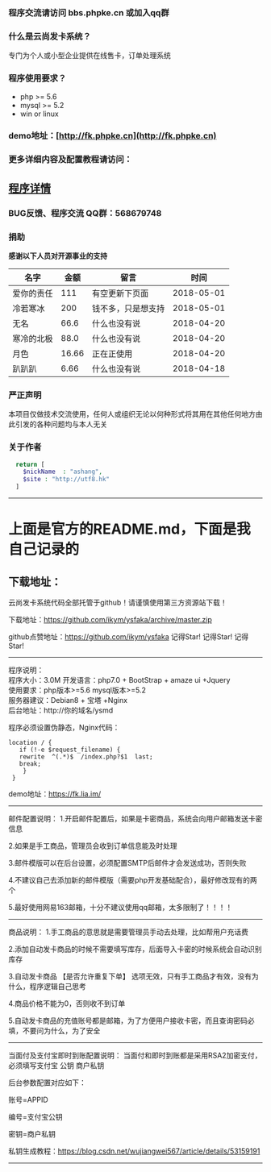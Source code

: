 
### 程序交流请访问 bbs.phpke.cn 或加入qq群 


### 什么是云尚发卡系统？
专门为个人或小型企业提供在线售卡，订单处理系统

### 程序使用要求？
* php >= 5.6
* mysql >= 5.2
* win or linux

### demo地址：[http://fk.phpke.cn](http://fk.phpke.cn)

### 更多详细内容及配置教程请访问：
## [程序详情](https://bbs.phpke.cn/?thread-1.htm)

### BUG反馈、程序交流 QQ群：568679748

### 捐助
**感谢以下人员对开源事业的支持** 



名字 | 金额 | 留言 | 时间
---|---|---|---
爱你的责任 | 111 | 有空更新下页面 | 2018-05-01
冷若寒冰 | 200 | 钱不多，只是想支持 | 2018-05-01
无名 | 66.6 | 什么也没有说 | 2018-04-20
寒冷的北极 | 88.0 | 什么也没有说 | 2018-04-20
月色 | 16.66 | 正在正使用 | 2018-04-20
趴趴趴 | 6.66 | 什么也没有说 | 2018-04-18


### 严正声明
本项目仅做技术交流使用，任何人或组织无论以何种形式将其用在其他任何地方由此引发的各种问题均与本人无关


### 关于作者

```php
  return [
    $nickName  : "ashang",
    $site : "http://utf8.hk"
  ]
```

---

# 上面是官方的README.md，下面是我自己记录的

## 下载地址：


云尚发卡系统代码全部托管于github！请谨慎使用第三方资源站下载！


下载地址：https://github.com/ikym/ysfaka/archive/master.zip

github点赞地址：https://github.com/ikym/ysfaka  记得Star! 记得Star! 记得Star!


----------------------------------------------------------------------------

程序说明：  
程序大小：3.0M 
开发语言：php7.0 + BootStrap + amaze ui +Jquery  
使用要求：php版本>=5.6 mysql版本>=5.2  
服务器建议：Debian8 + 宝塔 +Nginx  
后台地址：http://你的域名/ysmd 


程序必须设置伪静态，Nginx代码：

```
location / {
   if (!-e $request_filename) {
   rewrite  ^(.*)$  /index.php?$1  last;
   break;
    }
 }
```

demo地址：https://fk.lia.im/

---------------------------------------------------



邮件配置说明：
1.开启邮件配置后，如果是卡密商品，系统会向用户邮箱发送卡密信息

2.如果是手工商品，管理员会收到订单信息能及时处理

3.邮件模版可以在后台设置，必须配置SMTP后邮件才会发送成功，否则失败

4.不建议自己去添加新的邮件模版（需要php开发基础配合），最好修改现有的两个

5.最好使用网易163邮箱，十分不建议使用qq邮箱，太多限制了！！！！

----------------------------------------------------

商品说明：
1.手工商品的意思就是需要管理员手动去处理，比如帮用户充话费

2.添加自动发卡商品的时候不需要填写库存，后面导入卡密的时候系统会自动识别库存

3.自动发卡商品  【是否允许重复下单】  选项无效，只有手工商品才有效，没有为什么，程序逻辑自己思考

4.商品价格不能为0，否则收不到订单

5.自动发卡商品的充值账号都是邮箱，为了方便用户接收卡密，而且查询密码必填，不要问为什么，为了安全

-----------------------------------------------------

当面付及支付宝即时到账配置说明：
当面付和即时到账都是采用RSA2加密支付，必须填写支付宝 公钥  商户私钥

后台参数配置对应如下：

账号=APPID

编号=支付宝公钥

密钥=商户私钥

私钥生成教程：https://blog.csdn.net/wujiangwei567/article/details/53159191

-------------------------------------------------------
